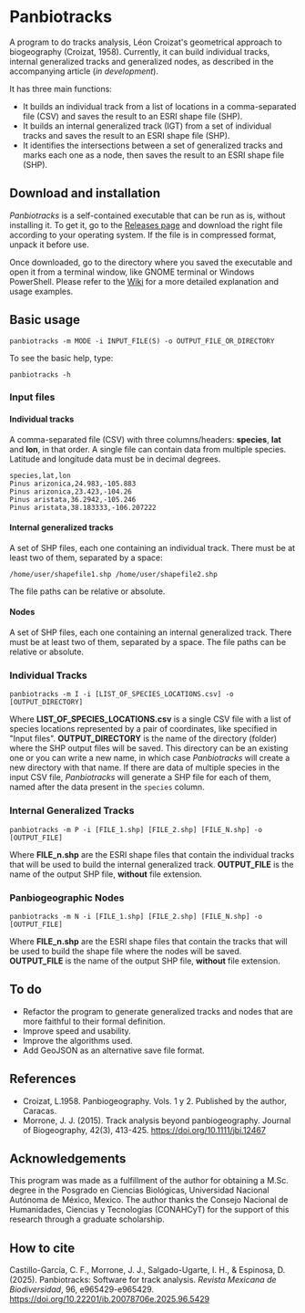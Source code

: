 # Panbiotracks

A program to do tracks analysis, Léon Croizat's geometrical approach to biogeography (Croizat, 1958). Currently, it can build individual tracks, internal generalized tracks and generalized nodes, as described in the accompanying article (*in development*).

It has three main functions:

- It builds an individual track from a list of locations in a comma-separated file (CSV) and saves the result to an ESRI shape file (SHP).
- It builds an internal generalized track (IGT) from a set of individual tracks and saves the result to an ESRI shape file (SHP).
- It identifies the intersections between a set of generalized tracks and marks each one as a node, then saves the result to an ESRI shape file (SHP).

## Download and installation

*Panbiotracks* is a self-contained executable that can be run as is, without installing it. To get it, go to the [Releases page](https://github.com/cfnnmcg/panbiotracks/releases) and download the right file according to your operating system. If the file is in compressed format, unpack it before use.

Once downloaded, go to the directory where you saved the executable and open it from a terminal window, like GNOME terminal or Windows PowerShell. Please refer to the [Wiki](https://github.com/cfnnmcg/panbiotracks/wiki) for a more detailed explanation and usage examples.

## Basic usage

```console
panbiotracks -m MODE -i INPUT_FILE(S) -o OUTPUT_FILE_OR_DIRECTORY
```

To see the basic help, type:

```console
panbiotracks -h
```

### Input files

#### Individual tracks

A comma-separated file (CSV) with three columns/headers: **species**, **lat** and **lon**, in that order. A single file can contain data from multiple species. Latitude and longitude data must be in decimal degrees.

```csv
species,lat,lon
Pinus arizonica,24.983,-105.883
Pinus arizonica,23.423,-104.26
Pinus aristata,36.2942,-105.246
Pinus aristata,38.183333,-106.207222
```

#### Internal generalized tracks

A set of SHP files, each one containing an individual track. There must be at least two of them, separated by a space:

```console
/home/user/shapefile1.shp /home/user/shapefile2.shp
```

The file paths can be relative or absolute.

#### Nodes

A set of SHP files, each one containing an internal generalized track. There must be at least two of them, separated by a space. The file paths can be relative or absolute.

### Individual Tracks

```console
panbiotracks -m I -i [LIST_OF_SPECIES_LOCATIONS.csv] -o [OUTPUT_DIRECTORY]
```

Where **LIST_OF_SPECIES_LOCATIONS.csv** is a single CSV file with a list of species locations represented by a pair of coordinates, like specified in "Input files". **OUTPUT_DIRECTORY** is the name of the directory (folder) where the SHP output files will be saved. This directory can be an existing one or you can write a new name, in which case *Panbiotracks* will create a new directory with that name. If there are data of multiple species in the input CSV file, *Panbiotracks* will generate a SHP file for each of them, named after the data present in the `species` column.

### Internal Generalized Tracks

```console
panbiotracks -m P -i [FILE_1.shp] [FILE_2.shp] [FILE_N.shp] -o [OUTPUT_FILE]
```

Where **FILE_n.shp** are the ESRI shape files that contain the individual tracks that will be used to build the internal generalized track. **OUTPUT_FILE** is the name of the output SHP file, **without** file extension.

### Panbiogeographic Nodes

```console
panbiotracks -m N -i [FILE_1.shp] [FILE_2.shp] [FILE_N.shp] -o [OUTPUT_FILE]
```

Where **FILE_n.shp** are the ESRI shape files that contain the tracks that will be used to build the shape file where the nodes will be saved. **OUTPUT_FILE** is the name of the output SHP file, **without** file extension.

## To do

- Refactor the program to generate generalized tracks and nodes that are more faithful to their formal definition.
- Improve speed and usability.
- Improve the algorithms used.
- Add GeoJSON as an alternative save file format.

## References

- Croizat, L.1958. Panbiogeography. Vols. 1 y 2. Published by the author, Caracas.
- Morrone, J. J. (2015). Track analysis beyond panbiogeography. Journal of Biogeography, 42(3), 413-425. <https://doi.org/10.1111/jbi.12467>

## Acknowledgements

This program was made as a fulfillment of the author for obtaining a M.Sc. degree in the Posgrado en Ciencias Biológicas, Universidad Nacional Autónoma de México, Mexico. The author thanks the Consejo Nacional de Humanidades, Ciencias y Tecnologías (CONAHCyT) for the support of this research through a graduate scholarship.

## How to cite

Castillo-García, C. F., Morrone, J. J., Salgado-Ugarte, I. H., & Espinosa, D. (2025). Panbiotracks: Software for track analysis. *Revista Mexicana de Biodiversidad*, 96, e965429-e965429. <https://doi.org/10.22201/ib.20078706e.2025.96.5429>
